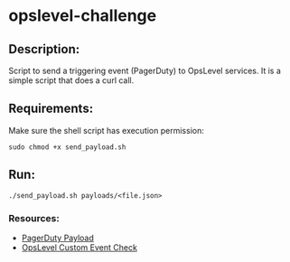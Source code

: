 # opslevel-challenge

## Description: 
Script to send a triggering event (PagerDuty) to OpsLevel services. It is a simple script that does a curl call. 


## Requirements: 
Make sure the shell script has execution permission: 

```
sudo chmod +x send_payload.sh
```

## Run: 

```
./send_payload.sh payloads/<file.json>
```


### Resources: 
- [PagerDuty Payload](https://developer.pagerduty.com/docs/ZG9jOjQ1MjA5ODc1-overview-v2-webhooks#incidenttrigger)
- [OpsLevel Custom Event Check](https://docs.opslevel.com/docs/custom-event-checks)

